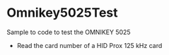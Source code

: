 # Omnikey5025Test
Sample to code to test the OMNIKEY 5025
+ Read the card number of a HID Prox 125 kHz card
